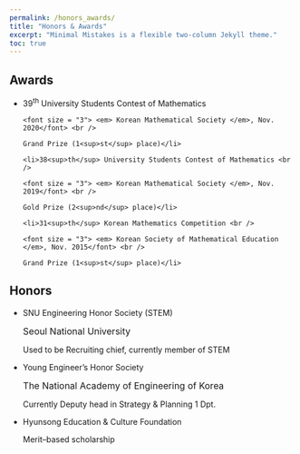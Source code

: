 ```yaml
---
permalink: /honors_awards/
title: "Honors & Awards"
excerpt: "Minimal Mistakes is a flexible two-column Jekyll theme."
toc: true
---
```


## Awards

<ul>
	<li>39<sup>th</sup> University Students Contest of Mathematics <br />
	
	<font size = "3"> <em> Korean Mathematical Society </em>, Nov. 2020</font> <br />

	Grand Prize (1<sup>st</sup> place)</li>

	<li>38<sup>th</sup> University Students Contest of Mathematics <br />
	
	<font size = "3"> <em> Korean Mathematical Society </em>, Nov. 2019</font> <br />
	
	Gold Prize (2<sup>nd</sup> place)</li>

	<li>31<sup>th</sup> Korean Mathematics Competition <br />
	
	<font size = "3"> <em> Korean Society of Mathematical Education </em>, Nov. 2015</font> <br />
	
	Grand Prize (1<sup>st</sup> place)</li>
	
</ul>

## Honors

<ul>
 <li>SNU Engineering Honor Society (STEM) <br />
 
 <font size = "3"> Seoul National University </font>
 
Used to be Recruiting chief, currently member of STEM</li>

 <li>Young Engineer’s Honor Society <br />
 
<font size = "3"> The National Academy of Engineering of Korea </font>
 
Currently Deputy head in Strategy & Planning 1 Dpt. </li>

 <li>Hyunsong Education & Culture Foundation <br />
 
Merit–based scholarship </li>

</ul>


